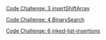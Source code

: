

[Code Challenge: 3 insertShiftArray](Code3.md)

[Code Challenge: 4 BinarySearch ](Code4.md)
 
[Code Challenge: 6 inked-list-insertions](Code6.md)